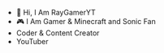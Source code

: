 - 👋 Hi, I Am RayGamerYT
- 🎮 I Am Gamer & Minecraft and Sonic Fan
- Coder & Content Creator
- YouTuber
